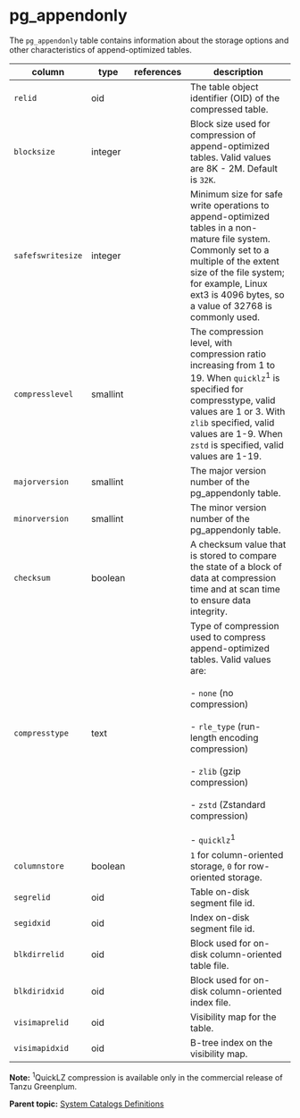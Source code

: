 # pg_appendonly 

The `pg_appendonly` table contains information about the storage options and other characteristics of append-optimized tables.

|column|type|references|description|
|------|----|----------|-----------|
|`relid`|oid| |The table object identifier \(OID\) of the compressed table.|
|`blocksize`|integer| |Block size used for compression of append-optimized tables. Valid values are 8K - 2M. Default is `32K`.|
|`safefswritesize`|integer| |Minimum size for safe write operations to append-optimized tables in a non-mature file system. Commonly set to a multiple of the extent size of the file system; for example, Linux ext3 is 4096 bytes, so a value of 32768 is commonly used.|
|`compresslevel`|smallint| |The compression level, with compression ratio increasing from 1 to 19. When `quicklz`<sup>1</sup> is specified for compresstype, valid values are 1 or 3. With `zlib` specified, valid values are 1-9. When `zstd` is specified, valid values are 1-19.|
|`majorversion`|smallint| |The major version number of the pg\_appendonly table.|
|`minorversion`|smallint| |The minor version number of the pg\_appendonly table.|
|`checksum`|boolean| |A checksum value that is stored to compare the state of a block of data at compression time and at scan time to ensure data integrity.|
|`compresstype`|text| |Type of compression used to compress append-optimized tables. Valid values are:<br/><br/>-   `none` \(no compression\)<br/><br/>-   `rle_type` \(run-length encoding compression\)<br/><br/>-   `zlib` \(gzip compression\)<br/><br/>-   `zstd` \(Zstandard compression\)<br/><br/>-   `quicklz`<sup>1</sup>|
|`columnstore`|boolean| |`1` for column-oriented storage, `0` for row-oriented storage.|
|`segrelid`|oid| |Table on-disk segment file id.|
|`segidxid`|oid| |Index on-disk segment file id.|
|`blkdirrelid`|oid| |Block used for on-disk column-oriented table file.|
|`blkdiridxid`|oid| |Block used for on-disk column-oriented index file.|
|`visimaprelid`|oid| |Visibility map for the table.|
|`visimapidxid`|oid| |B-tree index on the visibility map.|

**Note:** <sup>1</sup>QuickLZ compression is available only in the commercial release of Tanzu Greenplum.

**Parent topic:** [System Catalogs Definitions](../system_catalogs/catalog_ref-html.html)

